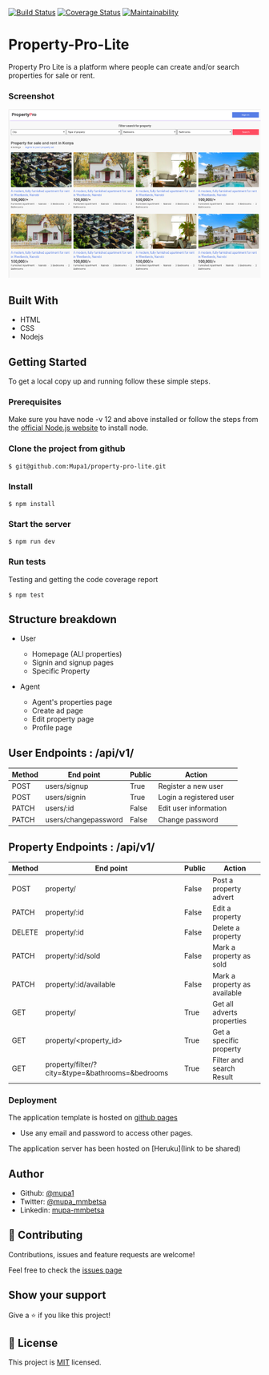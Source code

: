[![Build Status](https://travis-ci.org/Mupa1/propertypro-lite.svg?branch=develop)](https://travis-ci.org/Mupa1/propertypro-lite)
[![Coverage Status](https://coveralls.io/repos/github/Mupa1/propertypro-lite/badge.svg?branch=develop)](https://coveralls.io/github/Mupa1/propertypro-lite?branch=develop)
[![Maintainability](https://api.codeclimate.com/v1/badges/86f64172acfd2044d5c4/maintainability)](https://codeclimate.com/github/Mupa1/propertypro-lite/maintainability)

# Property-Pro-Lite
Property Pro Lite is a platform where people can create and/or search properties for sale or rent.

### Screenshot

![screenshot](./UI/assets/screenshots/landing-ui-screenshot.png)

## Built With

- HTML
- CSS
- Nodejs

## Getting Started

To get a local copy up and running follow these simple steps.

### Prerequisites
Make sure you have node -v 12 and above installed or follow the steps from the [official Node.js website](http://nodejs.org/) to install node.

### Clone the project from github

```
$ git@github.com:Mupa1/property-pro-lite.git
```

### Install

```
$ npm install
```

### Start the server

```
$ npm run dev
```

### Run tests

Testing and getting the code coverage report

```
$ npm test
```

## Structure breakdown

- User
  - Homepage (ALl properties)
  - Signin and signup pages
  - Specific Property

- Agent
  - Agent's properties page
  - Create ad page
  - Edit property page
  - Profile page

## User Endpoints : /api/v1/

Method|End point | Public |Action
-----------|----------|--------------|------
POST | users/signup | True | Register a new user
POST | users/signin | True | Login a registered user
PATCH | users/:id | False  | Edit user information
PATCH | users/changepassword | False  | Change password

## Property Endpoints  : /api/v1/

Method|End point | Public |Action
-----------|----------|--------------|------
POST | property/ | False | Post a property advert
PATCH | property/:id | False | Edit a  property
DELETE | property/:id | False | Delete a  property
PATCH | property/:id/sold | False | Mark a property as sold
PATCH | property/:id/available | False | Mark a property as available
GET | property/ | True | Get all adverts properties
GET | property/<property_id> | True | Get a specific property
GET | property/filter/?city=<city>&type=<type>&bathrooms=<bathrooms>&bedrooms<bedrooms> | True | Filter and search Result 

### Deployment

The application template is hosted on  [github pages](https://mupa1.github.io/propertypro-lite/UI/)

* Use any email and password to access other pages.

The application server has been hosted on [Heruku](link to be shared)

## Author

- Github: [@mupa1](https://github.com/Mupa1)
- Twitter: [@mupa_mmbetsa](https://twitter.com/mupa_mmbetsa)
- Linkedin: [mupa-mmbetsa](https://www.linkedin.com/in/mupa-mmbetsa)

## 🤝 Contributing

Contributions, issues and feature requests are welcome!

Feel free to check the [issues page](https://github.com/Mupa1/propertypro-lite/issues)

## Show your support

Give a ⭐️ if you like this project!

## 📝 License

This project is [MIT](lic.url) licensed.
